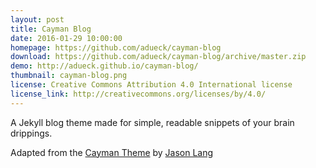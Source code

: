 ```yaml
---
layout: post
title: Cayman Blog
date: 2016-01-29 10:00:00
homepage: https://github.com/adueck/cayman-blog
download: https://github.com/adueck/cayman-blog/archive/master.zip
demo: http://adueck.github.io/cayman-blog/
thumbnail: cayman-blog.png
license: Creative Commons Attribution 4.0 International license
license_link: http://creativecommons.org/licenses/by/4.0/
---
```


A Jekyll blog theme made for simple, readable snippets of your brain drippings.

Adapted from the [Cayman Theme](https://github.com/jasonlong/cayman-theme) by [Jason Lang](https://github.com/jasonlong)
